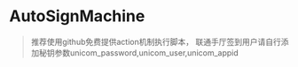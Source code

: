 # AutoSignMachine

>推荐使用github免费提供action机制执行脚本， 联通手厅签到用户请自行添加秘钥参数unicom_password,unicom_user,unicom_appid

